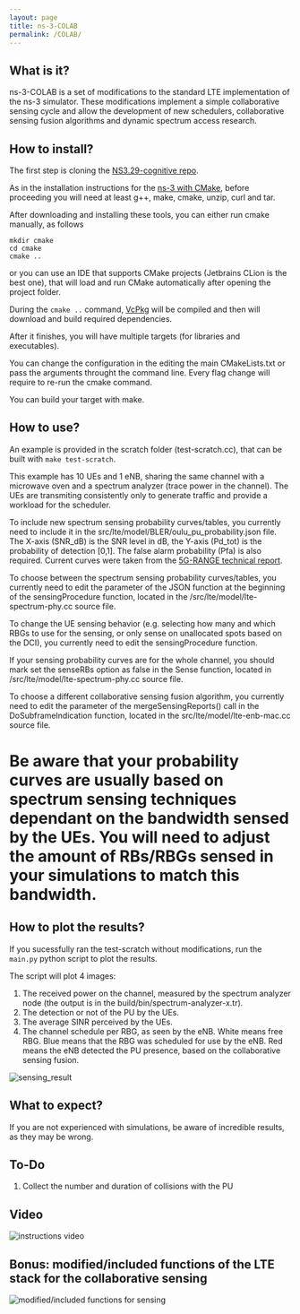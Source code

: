 ```yaml
---
layout: page
title: ns-3-COLAB
permalink: /COLAB/
---
```


## What is it?
ns-3-COLAB is a set of modifications to the standard LTE implementation of the ns-3 simulator. These modifications implement a simple collaborative sensing cycle and allow the development of new schedulers, collaborative sensing fusion algorithms and dynamic spectrum access research.

## How to install?
The first step is cloning the [NS3.29-cognitive repo](https://github.com/Gabrielcarvfer/NS3/tree/NS3.29-cognitive).

As in the installation instructions for the [ns-3 with CMake](NS3/installation), before proceeding you will need at least g++, make, cmake, unzip, curl and tar.

After downloading and installing these tools, you can either run cmake manually, as follows
```
mkdir cmake
cd cmake
cmake ..
```
or you can use an IDE that supports CMake projects (Jetbrains CLion is the best one), that will load and run CMake automatically after opening the project folder.

During the `cmake ..` command, [VcPkg](https://github.com/Microsoft/vcpkg) will be compiled and then will download and build required dependencies.

After it finishes, you will have multiple targets (for libraries and executables).

You can change the configuration in the editing the main CMakeLists.txt or pass the arguments throught the command line. Every flag change will require to re-run the cmake command.

You can build your target with make. 

## How to use?
An example is provided in the scratch folder (test-scratch.cc), that can be built with `make test-scratch`.

This example has 10 UEs and 1 eNB, sharing the same channel with a microwave oven and a spectrum analyzer (trace power in the channel). The UEs are transmiting consistently only to generate traffic and provide a workload for the scheduler.

To include new spectrum sensing probability curves/tables, you currently need to include it in the src/lte/model/BLER/oulu_pu_probability.json file. The X-axis (SNR_dB) is the SNR level in dB, the Y-axis (Pd_tot) is the probability of detection [0,1]. The false alarm probability (Pfa) is also required. Current curves were taken from the [5G-RANGE technical report](http://5g-range.eu/wp-content/uploads/2018/04/D4.2-Spectrum-Sensing-to-Complement-Databases.pdf).

To choose between the spectrum sensing probability curves/tables, you currently need to edit the parameter of the JSON function at the beginning of the sensingProcedure function, located in the /src/lte/model/lte-spectrum-phy.cc source file.

To change the UE sensing behavior (e.g. selecting how many and which RBGs to use for the sensing, or only sense on unallocated spots based on the DCI), you currently need to edit the sensingProcedure function.

If your sensing probability curves are for the whole channel, you should mark set the senseRBs option as false in the Sense function, located in /src/lte/model/lte-spectrum-phy.cc source file.

To choose a different collaborative sensing fusion algorithm, you currently need to edit the parameter of the mergeSensingReports() call in the DoSubframeIndication function, located in the src/lte/model/lte-enb-mac.cc source file.

# Be aware that your probability curves are usually based on spectrum sensing techniques dependant on the bandwidth sensed by the UEs. You will need to adjust the amount of RBs/RBGs sensed in your simulations to match this bandwidth.

## How to plot the results?
If you sucessfully ran the test-scratch without modifications, run the `main.py` python script to plot the results.

The script will plot 4 images:
1. The received power on the channel, measured by the spectrum analyzer node (the output is in the build/bin/spectrum-analyzer-x.tr).
2. The detection or not of the PU by the UEs.
3. The average SINR perceived by the UEs.
4. The channel schedule per RBG, as seen by the eNB. White means free RBG. Blue means that the RBG was scheduled for use by the eNB. Red means the eNB detected the PU presence, based on the collaborative sensing fusion.

![sensing_result](/NS3/img/sensing_result.png)

## What to expect?
If you are not experienced with simulations, be aware of incredible results, as they may be wrong. 

## To-Do
1. Collect the number and duration of collisions with the PU

## Video
![instructions video](https://youtu.be/PXkHXzbs9YY)

## Bonus: modified/included functions of the LTE stack for the collaborative sensing
![modified/included functions for sensing](/NS3/img/sensing_cyc.jpg)
